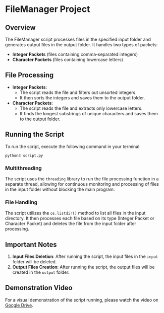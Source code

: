 
# FileManager Project

## Overview

The FileManager script processes files in the specified input folder and generates output files in the output folder. It handles two types of packets:
- **Integer Packets** (files containing comma-separated integers)
- **Character Packets** (files containing lowercase letters)

## File Processing

- **Integer Packets**: 
  - The script reads the file and filters out unsorted integers.
  - It then sorts the integers and saves them to the output folder.
- **Character Packets**: 
  - The script reads the file and extracts only lowercase letters.
  - It finds the longest substrings of unique characters and saves them to the output folder.

## Running the Script

To run the script, execute the following command in your terminal:
```
python3 script.py
```

### Multithreading

The script uses the `threading` library to run the file processing function in a separate thread, allowing for continuous monitoring and processing of files in the input folder without blocking the main program.

### File Handling

The script utilizes the `os.listdir()` method to list all files in the input directory. It then processes each file based on its type (Integer Packet or Character Packet) and deletes the file from the input folder after processing.

## Important Notes

1. **Input Files Deletion**: After running the script, the input files in the `input` folder will be deleted.
2. **Output Files Creation**: After running the script, the output files will be created in the `output` folder.

## Demonstration Video

For a visual demonstration of the script running, please watch the video on [Google Drive](https://drive.google.com/file/d/1Td_C2Fhu6W8Pdj-9hfHDJfD4RO-IZJM4/view?usp=drive_link).

